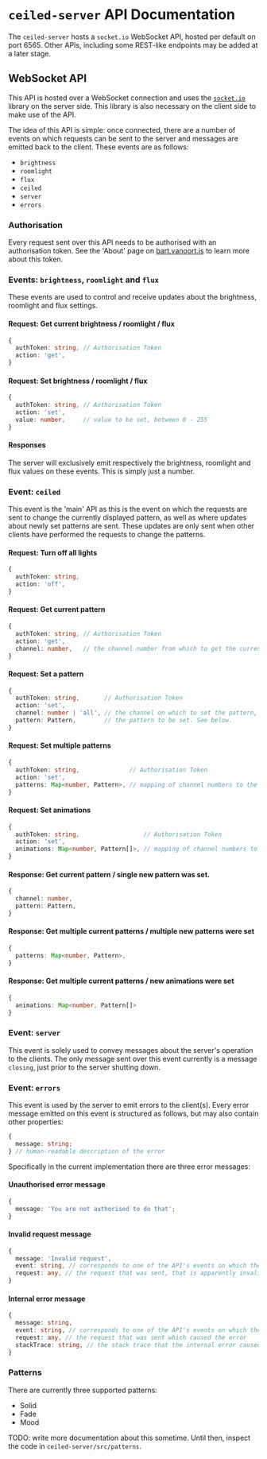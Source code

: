 # `ceiled-server` API Documentation

The `ceiled-server` hosts a `socket.io` WebSocket API, hosted per default on port 6565. Other APIs, including some REST-like endpoints may be added at a later stage.

## WebSocket API

This API is hosted over a WebSocket connection and uses the [`socket.io`](socket.io) library on the server side. This library is also necessary on the client side to make use of the API.

The idea of this API is simple: once connected, there are a number of events on which requests can be sent to the server and messages are emitted back to the client. These events are as follows:

- `brightness`
- `roomlight`
- `flux`
- `ceiled`
- `server`
- `errors`

### Authorisation

Every request sent over this API needs to be authorised with an authorisation token. See the 'About' page on [bart.vanoort.is](bart.vanoort.is) to learn more about this token.

### Events: `brightness`, `roomlight` and `flux`

These events are used to control and receive updates about the brightness, roomlight and flux settings.

#### Request: Get current brightness / roomlight / flux

```typescript
{
  authToken: string, // Authorisation Token
  action: 'get',
}
```

#### Request: Set brightness / roomlight / flux

```typescript
{
  authToken: string, // Authorisation Token
  action: 'set',
  value: number,     // value to be set, between 0 - 255
}
```

#### Responses

The server will exclusively emit respectively the brightness, roomlight and flux values on these events. This is simply just a number.

### Event: `ceiled`

This event is the 'main' API as this is the event on which the requests are sent to change the currently displayed pattern, as well as where updates about newly set patterns are sent. These updates are only sent when other clients have performed the requests to change the patterns.

#### Request: Turn off all lights

```typescript
{
  authToken: string,
  action: 'off',
}
```

#### Request: Get current pattern

```typescript
{
  authToken: string, // Authorisation Token
  action: 'get',
  channel: number,   // the channel number from which to get the current pattern
}
```

#### Request: Set a pattern

```typescript
{
  authToken: string,       // Authorisation Token
  action: 'set',
  channel: number | 'all', // the channel on which to set the pattern, or 'all' if it should be applied to all channels
  pattern: Pattern,        // the pattern to be set. See below.
}
```

#### Request: Set multiple patterns

```typescript
{
  authToken: string,              // Authorisation Token
  action: 'set',
  patterns: Map<number, Pattern>, // mapping of channel numbers to the patterns that should be displayed on them.
}
```

#### Request: Set animations

```typescript
{
  authToken: string,                  // Authorisation Token
  action: 'set',
  animations: Map<number, Pattern[]>, // mapping of channel numbers to a list of patterns that form the animation.
}
```

#### Response: Get current pattern / single new pattern was set.

```typescript
{
  channel: number,
  pattern: Pattern,
}
```

#### Response: Get multiple current patterns / multiple new patterns were set

```typescript
{
  patterns: Map<number, Pattern>,
}
```

#### Response: Get multiple current patterns / new animations were set

```typescript
{
  animations: Map<number, Pattern[]>
}
```

### Event: `server`

This event is solely used to convey messages about the server's operation to the clients. The only message sent over this event currently is a message `closing`, just prior to the server shutting down.

### Event: `errors`

This event is used by the server to emit errors to the client(s). Every error message emitted on this event is structured as follows, but may also contain other properties:

```typescript
{
  message: string;
} // human-readable description of the error
```

Specifically in the current implementation there are three error messages:

#### Unauthorised error message

```typescript
{
  message: 'You are not authorised to do that';
}
```

#### Invalid request message

```typescript
{
  message: 'Invalid request',
  event: string, // corresponds to one of the API's events on which the request was originally sent
  request: any, // the request that was sent, that is apparently invalid
}
```

#### Internal error message

```typescript
{
  message: string,
  event: string, // corresponds to one of the API's events on which the request was originally sent
  request: any, // the request that was sent which caused the error
  stackTrace: string, // the stack trace that the internal error caused
}
```

### Patterns

There are currently three supported patterns:

- Solid
- Fade
- Mood

TODO: write more documentation about this sometime. Until then, inspect the code in `ceiled-server/src/patterns`.
